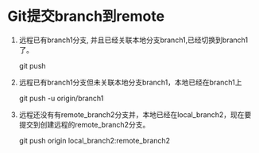 # Git提交branch到remote



1. 远程已有branch1分支, 并且已经关联本地分支branch1,已经切换到branch1了。

   git push

2. 远程已有branch1分支但未关联本地分支branch1，本地已经在branch1上

    git push -u origin/branch1

3. 远程还没有有remote_branch2分支并，本地已经在local_branch2，现在要提交到创建远程的remote_branch2分支。

   git push origin local_branch2:remote_branch2